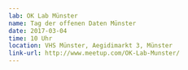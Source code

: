 ```yaml
---
lab: OK Lab Münster
name: Tag der offenen Daten Münster
date: 2017-03-04
time: 10 Uhr
location: VHS Münster, Aegidimarkt 3, Münster
link-url: http://www.meetup.com/OK-Lab-Munster/
---
```

